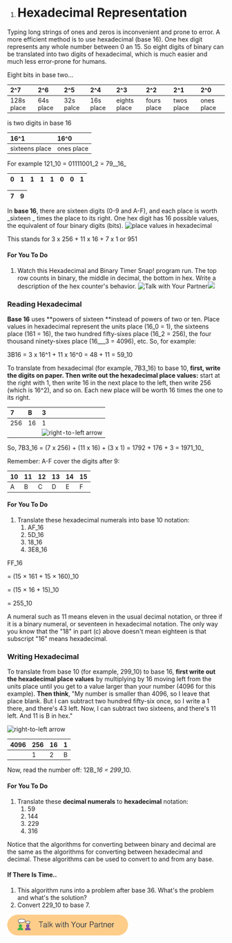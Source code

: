 1. # Hexadecimal Representation

Typing long strings of ones and zeros is inconvenient and prone to error. A more efficient method is to use hexadecimal \(base 16\). One hex digit represents any whole number between 0 an 15. So eight digits of binary can be translated into two digits of hexadecimal, which is much easier and much less error-prone for humans.

Eight bits in base two...

| 2^7 | 2^6 | 2^5 | 2^4 | 2^3 | 2^2 | 2^1 | 2^0 |
| :--- | :--- | :--- | :--- | :--- | :--- | :--- | :--- |
| 128s place | 64s place | 32s palce | 16s place | eights place | fours place | twos place | ones place |

is two digits in base 16

| 16^1 | 16^0 |
| :--- | :--- |
| sixteens place | ones place |

For example 121_10 = 01111001\_2 = 79_\_16\_

| 0 | 1 | 1 | 1 | 1 | 0 | 0 | 1 |
| :--- | :--- | :--- | :--- | :--- | :--- | :--- | :--- |


| 7 | 9 |
| :--- | :--- |


In **base 16**, there are sixteen digits \(0-9 and A-F\), and each place is worth _sixteen _ times the place to its right. One hex digit has 16 possible values, the equivalent of four binary digits \(bits\). ![](https://bjc.edc.org/bjc-r/img/4-internet/hex-places.jpg "place values in hexadecimal")

This stands for 3 x 256 + 11 x 16 + 7 x 1 or 951

#### For You To Do

1. Watch this Hexadecimal and Binary Timer Snap! program run. The top row counts in binary, the middle in decimal, the bottom in hex. Write a description of the hex counter's behavior.
   ![](https://bjc.edc.org/bjc-r/img/icons/talk-with-your-partner.png "Talk with Your Partner")![](https://bjc.edc.org/bjc-r/img/4-internet/hex-timer-preview.gif)

### Reading Hexadecimal

**Base 16** uses **powers of sixteen **instead of powers of two or ten. Place values in hexadecimal represent the units place \(16_0 = 1\), the sixteens place \(161 = 16\), the two hundred fifty-sixes place \(16\_2 = 256\), the four thousand ninety-sixes place \(16_\_\_3 = 4096\), etc. So, for example:

3B16 = 3 x 16^1 + 11 x 16^0 = 48 + 11 = 59\_10

To translate from hexadecimal \(for example, 7B3\_16\) to base 10, **first, write the digits on paper. Then write out the hexadecimal place values:** start at the right with 1, then write 16 in the next place to the left, then write 256 \(which is 16^2\), and so on. Each new place will be worth 16 times the one to its right.

| 7 | B | 3 |
| :--- | :--- | :--- |
| 256 | 16 | 1 |
|  |  | ![](https://bjc.edc.org/bjc-r/img/8-recursive-reporters/r-to-l.png "right-to-left arrow") |

So, 7B3_16 = \(7 x 256\) + \(11 x 16\) + \(3 x 1\) = 1792 + 176 + 3 = 1971\_10_

Remember: A-F cover the digits after 9:

| 10 | 11 | 12 | 13 | 14 | 15 |
| :--- | :--- | :--- | :--- | :--- | :--- |
| A | B | C | D | E | F |

#### For You To Do

1. Translate these hexadecimal numerals into base 10 notation:
   1. AF\_16
   2. 5D\_16
   3. 18\_16
   4. 3E8\_16

FF\_16

= \(15 × 161 + 15 × 160\)\_10

= \(15 × 16 + 15\)\_10

= 255\_10

A numeral such as 11 means eleven in the usual decimal notation, or three if it is a binary numeral, or seventeen in hexadecimal notation. The only way you know that the "18" in part \(c\) above doesn't mean eighteen is that subscript "16" means hexadecimal.

### Writing Hexadecimal

To translate from base 10 \(for example, 299\_10\) to base 16, **first write out the hexadecimal place values** by multiplying by 16 moving left from the units place until you get to a value larger than your number \(4096 for this example\). **Then think**, "My number is smaller than 4096, so I leave that place blank. But I can subtract two hundred fifty-six once, so I write a 1 there, and there's 43 left. Now, I can subtract two sixteens, and there's 11 left. And 11 is B in hex."

![](https://bjc.edc.org/bjc-r/img/8-recursive-reporters/r-to-l.png "right-to-left arrow")

| 4096 | 256 | 16 | 1 |
| :--- | :--- | :--- | :--- |
|  | 1 | 2 | B |

Now, read the number off: 12B\__16 = 299_\_10.

#### For You To Do

1. Translate these **decimal numerals** to **hexadecimal** notation:
   1. 59
   2. 144
   3. 229
   4. 316

Notice that the algorithms for converting between binary and decimal are the same as the algorithms for converting between hexadecimal and decimal. These algorithms can be used to convert to and from any base.

#### If There Is Time..

1. This algorithm runs into a problem after base 36. What's the problem and what's the solution?
2. Convert 229\_10 to base 7.

![](/assets/talk_with_partner.png)

